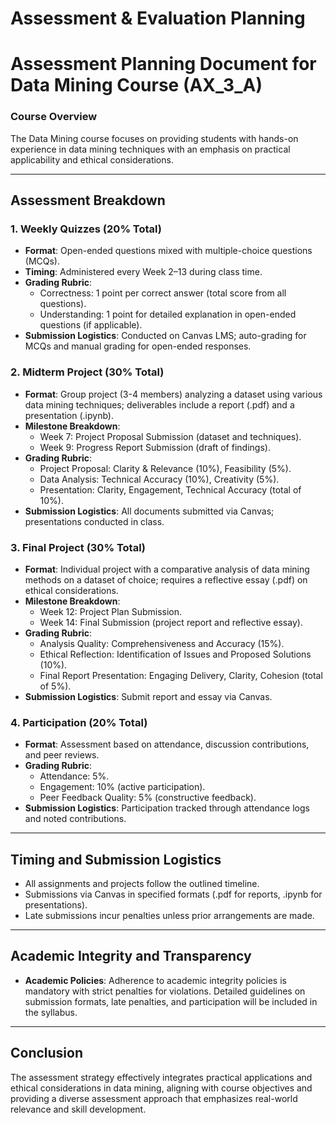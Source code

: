 Assessment & Evaluation Planning
================================

# Assessment Planning Document for Data Mining Course (AX_3_A)

### Course Overview
The Data Mining course focuses on providing students with hands-on experience in data mining techniques with an emphasis on practical applicability and ethical considerations.

---

## Assessment Breakdown

### 1. Weekly Quizzes (20% Total)
- **Format**: Open-ended questions mixed with multiple-choice questions (MCQs).
- **Timing**: Administered every Week 2–13 during class time.
- **Grading Rubric**:
  - Correctness: 1 point per correct answer (total score from all questions).
  - Understanding: 1 point for detailed explanation in open-ended questions (if applicable).
- **Submission Logistics**: Conducted on Canvas LMS; auto-grading for MCQs and manual grading for open-ended responses.
  
### 2. Midterm Project (30% Total)
- **Format**: Group project (3-4 members) analyzing a dataset using various data mining techniques; deliverables include a report (.pdf) and a presentation (.ipynb).
- **Milestone Breakdown**:
  - Week 7: Project Proposal Submission (dataset and techniques).
  - Week 9: Progress Report Submission (draft of findings).
- **Grading Rubric**:
  - Project Proposal: Clarity & Relevance (10%), Feasibility (5%).
  - Data Analysis: Technical Accuracy (10%), Creativity (5%).
  - Presentation: Clarity, Engagement, Technical Accuracy (total of 10%).
- **Submission Logistics**: All documents submitted via Canvas; presentations conducted in class.

### 3. Final Project (30% Total)
- **Format**: Individual project with a comparative analysis of data mining methods on a dataset of choice; requires a reflective essay (.pdf) on ethical considerations.
- **Milestone Breakdown**:
  - Week 12: Project Plan Submission.
  - Week 14: Final Submission (project report and reflective essay).
- **Grading Rubric**:
  - Analysis Quality: Comprehensiveness and Accuracy (15%).
  - Ethical Reflection: Identification of Issues and Proposed Solutions (10%).
  - Final Report Presentation: Engaging Delivery, Clarity, Cohesion (total of 5%).
- **Submission Logistics**: Submit report and essay via Canvas.

### 4. Participation (20% Total)
- **Format**: Assessment based on attendance, discussion contributions, and peer reviews.
- **Grading Rubric**:
  - Attendance: 5%.
  - Engagement: 10% (active participation).
  - Peer Feedback Quality: 5% (constructive feedback).
- **Submission Logistics**: Participation tracked through attendance logs and noted contributions.

---

## Timing and Submission Logistics

- All assignments and projects follow the outlined timeline.
- Submissions via Canvas in specified formats (.pdf for reports, .ipynb for presentations).
- Late submissions incur penalties unless prior arrangements are made.

---

## Academic Integrity and Transparency

- **Academic Policies**: Adherence to academic integrity policies is mandatory with strict penalties for violations. Detailed guidelines on submission formats, late penalties, and participation will be included in the syllabus.

---

## Conclusion

The assessment strategy effectively integrates practical applications and ethical considerations in data mining, aligning with course objectives and providing a diverse assessment approach that emphasizes real-world relevance and skill development.